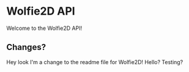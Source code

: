 # Wolfie2D API
Welcome to the Wolfie2D API!

## Changes?
Hey look I'm a change to the readme file for Wolfie2D! Hello? Testing?